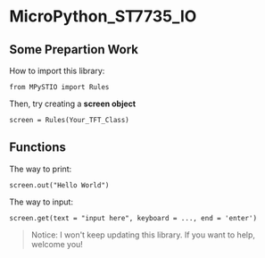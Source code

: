 # MicroPython_ST7735_IO

Some Prepartion Work
---
How to import this library:

```from MPySTIO import Rules```

Then, try creating a **screen object**

```screen = Rules(Your_TFT_Class)```

Functions
---
The way to print:

```screen.out("Hello World")```

The way to input:

```screen.get(text = "input here", keyboard = ..., end = 'enter')```

> Notice: I won't keep updating this library. If you want to help, welcome you!
